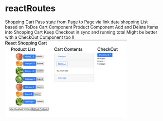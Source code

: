 # reactRoutes

Shopping Cart
Pass state from Page to Page via link data
shopping List based on ToDos
Cart Component
Product Component
Add and Delete Items into Shopping Cart
Keep Checkout in sync and running total
Might be better with a CheckOut Component too !!
<img src="Screen Shot 2020-09-04 at 12.00.41 PM.png" width="400"/>

